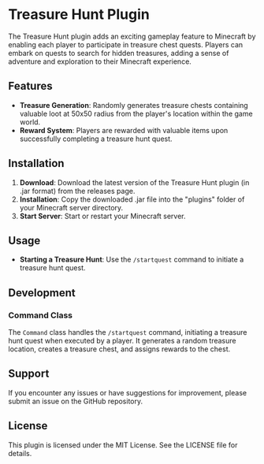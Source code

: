 # Treasure Hunt Plugin

The Treasure Hunt plugin adds an exciting gameplay feature to Minecraft by enabling each player to participate in treasure chest quests. Players can embark on quests to search for hidden treasures, adding a sense of adventure and exploration to their Minecraft experience.

## Features

- **Treasure Generation**: Randomly generates treasure chests containing valuable loot at 50x50 radius from the player's location within the game world.
- **Reward System**: Players are rewarded with valuable items upon successfully completing a treasure hunt quest.

## Installation

1. **Download**: Download the latest version of the Treasure Hunt plugin (in .jar format) from the releases page.
2. **Installation**: Copy the downloaded .jar file into the "plugins" folder of your Minecraft server directory.
3. **Start Server**: Start or restart your Minecraft server.

## Usage

- **Starting a Treasure Hunt**: Use the `/startquest` command to initiate a treasure hunt quest.

## Development

### Command Class

The `Command` class handles the `/startquest` command, initiating a treasure hunt quest when executed by a player. It generates a random treasure location, creates a treasure chest, and assigns rewards to the chest.

## Support

If you encounter any issues or have suggestions for improvement, please submit an issue on the GitHub repository.

## License

This plugin is licensed under the MIT License. See the LICENSE file for details.
